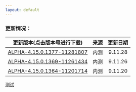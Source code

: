 ```yaml
---
layout: default
---
```


### 更新情况：

| 更新版本(点击版本号进行下载) | 来源 | 更新日期 |  
|:------:|:------:|:------:|  
| [ALPHA-4.15.0.1377-11281807](https://www.lanzous.com/tp/i7nrn8d) | 内测 | 9.11.28 |  
| [ALPHA-4.15.0.1369-11261434](https://www.lanzous.com/tp/i7loxyj) | 内测 | 9.11.26 |  
| [ALPHA-4.15.0.1364-11201714](https://www.lanzous.com/tp/i7h0ida) | 内测 | 9.11.20 |  

[测试](/index.php?url=https://www.lanzous.com/i1aesgj&type=down)
<!DOCTYPE html>
<html>
<div class="menu">
<?php include 'index.php';?>
</div>

<div class="m">
<?php echo '直链：$downUrl';?>
</div>
</html>
